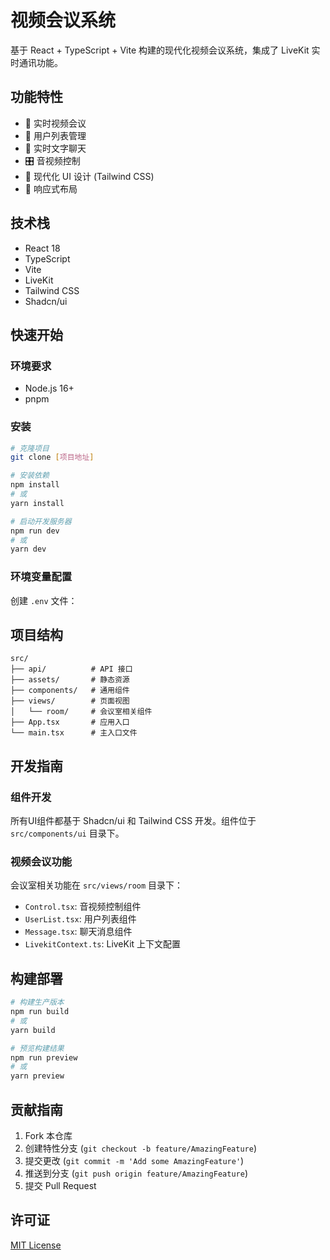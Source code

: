 # 视频会议系统

基于 React + TypeScript + Vite 构建的现代化视频会议系统，集成了 LiveKit 实时通讯功能。

## 功能特性

- 💬 实时视频会议
- 👥 用户列表管理
- 💭 实时文字聊天
- 🎛️ 音视频控制
- 🎨 现代化 UI 设计 (Tailwind CSS)
- 📱 响应式布局

## 技术栈

- React 18
- TypeScript
- Vite
- LiveKit
- Tailwind CSS
- Shadcn/ui

## 快速开始

### 环境要求

- Node.js 16+
- pnpm

### 安装

```bash
# 克隆项目
git clone [项目地址]

# 安装依赖
npm install
# 或
yarn install

# 启动开发服务器
npm run dev
# 或
yarn dev
```

### 环境变量配置

创建 `.env` 文件：

## 项目结构

```
src/
├── api/          # API 接口
├── assets/       # 静态资源
├── components/   # 通用组件
├── views/        # 页面视图
│   └── room/     # 会议室相关组件
├── App.tsx       # 应用入口
└── main.tsx      # 主入口文件
```

## 开发指南

### 组件开发

所有UI组件都基于 Shadcn/ui 和 Tailwind CSS 开发。组件位于 `src/components/ui` 目录下。

### 视频会议功能

会议室相关功能在 `src/views/room` 目录下：

- `Control.tsx`: 音视频控制组件
- `UserList.tsx`: 用户列表组件
- `Message.tsx`: 聊天消息组件
- `LivekitContext.ts`: LiveKit 上下文配置

## 构建部署

```bash
# 构建生产版本
npm run build
# 或
yarn build

# 预览构建结果
npm run preview
# 或
yarn preview
```

## 贡献指南

1. Fork 本仓库
2. 创建特性分支 (`git checkout -b feature/AmazingFeature`)
3. 提交更改 (`git commit -m 'Add some AmazingFeature'`)
4. 推送到分支 (`git push origin feature/AmazingFeature`)
5. 提交 Pull Request

## 许可证

[MIT License](LICENSE)
